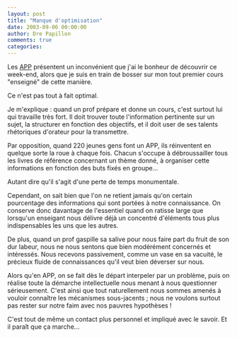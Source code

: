 ```yaml
---
layout: post
title: "Manque d'optimisation"
date: 2003-09-06 00:00:00
author: Dre Papillon
comments: true
categories: 
---
```



Les [APP](http://ebb.monblogue.com/2003/9/2/) présentent un inconvénient que j'ai le bonheur de découvrir ce week-end, alors que je suis en train de bosser sur mon tout premier cours "enseigné" de cette manière.

Ce n'est pas tout à fait optimal.

Je m'explique : quand un prof prépare et donne un cours, c'est surtout lui qui travaille très fort.  Il doit trouver toute l'information pertinente sur un sujet, la structurer en fonction des objectifs, et il doit user de ses talents rhétoriques d'orateur pour la transmettre.

Par opposition, quand 220 jeunes gens font un APP, ils réinventent en quelque sorte la roue à chaque fois.  Chacun s'occupe à débroussailler tous les livres de référence concernant un thème donné, à organiser cette informations en fonction des buts fixés en groupe...

Autant dire qu'il s'agit d'une perte de temps monumentale.

Cependant, on sait bien que l'on ne retient jamais qu'on certain pourcentage des informations qui sont portées à notre connaissance.  On conserve donc davantage de l'essentiel quand on ratisse large que lorsqu'un enseigant nous délivre déjà un concentré d'éléments tous plus indispensables les uns que les autres.

De plus, quand un prof gaspille sa salive pour nous faire part du fruit de son dur labeur, nous ne nous sentons que bien modérément concernés et intéressés.  Nous recevons passivement, comme un vase en sa vacuité, le précieux fluide de connaissances qu'il veut bien déverser sur nous.

Alors qu'en APP, on se fait dès le départ interpeler par un problème, puis on réalise toute la démarche intellectuelle nous menant à nous questionner sérieusement.  C'est ainsi que tout naturellement nous sommes amenés à vouloir connaître les mécanismes sous-jacents ; nous ne voulons surtout pas rester sur notre faim avec nos pauvres hypothèses !

C'est tout de même un contact plus personnel et impliqué avec le savoir.  Et il paraît que ça marche...
